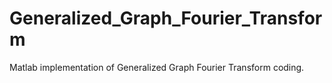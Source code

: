 # Generalized_Graph_Fourier_Transform
Matlab implementation of Generalized Graph Fourier Transform coding. 
